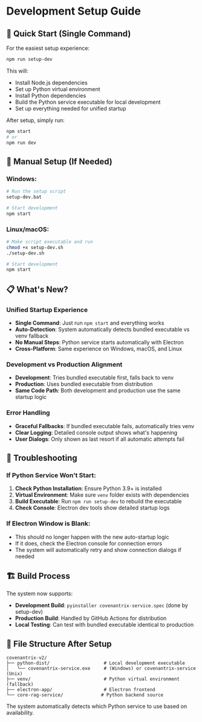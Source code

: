 # Development Setup Guide

## 🚀 Quick Start (Single Command)

For the easiest setup experience:

```bash
npm run setup-dev
```

This will:
- Install Node.js dependencies
- Set up Python virtual environment
- Install Python dependencies
- Build the Python service executable for local development
- Set up everything needed for unified startup

After setup, simply run:
```bash
npm start
# or
npm run dev
```

## 🔧 Manual Setup (If Needed)

### Windows:
```bash
# Run the setup script
setup-dev.bat

# Start development
npm start
```

### Linux/macOS:
```bash
# Make script executable and run
chmod +x setup-dev.sh
./setup-dev.sh

# Start development
npm start
```

## 📋 What's New?

### Unified Startup Experience
- **Single Command**: Just run `npm start` and everything works
- **Auto-Detection**: System automatically detects bundled executable vs venv fallback
- **No Manual Steps**: Python service starts automatically with Electron
- **Cross-Platform**: Same experience on Windows, macOS, and Linux

### Development vs Production Alignment
- **Development**: Tries bundled executable first, falls back to venv
- **Production**: Uses bundled executable from distribution
- **Same Code Path**: Both development and production use the same startup logic

### Error Handling
- **Graceful Fallbacks**: If bundled executable fails, automatically tries venv
- **Clear Logging**: Detailed console output shows what's happening
- **User Dialogs**: Only shown as last resort if all automatic attempts fail

## 🐛 Troubleshooting

### If Python Service Won't Start:
1. **Check Python Installation**: Ensure Python 3.9+ is installed
2. **Virtual Environment**: Make sure `venv` folder exists with dependencies
3. **Build Executable**: Run `npm run setup-dev` to rebuild the executable
4. **Check Console**: Electron dev tools show detailed startup logs

### If Electron Window is Blank:
- This should no longer happen with the new auto-startup logic
- If it does, check the Electron console for connection errors
- The system will automatically retry and show connection dialogs if needed

## 🏗️ Build Process

The system now supports:
- **Development Build**: `pyinstaller covenantrix-service.spec` (done by setup-dev)
- **Production Build**: Handled by GitHub Actions for distribution
- **Local Testing**: Can test with bundled executable identical to production

## 📁 File Structure After Setup

```
covenantrix-v2/
├── python-dist/                    # Local development executable
│   └── covenantrix-service.exe     # (Windows) or covenantrix-service (Unix)
├── venv/                           # Python virtual environment (fallback)
├── electron-app/                   # Electron frontend
└── core-rag-service/              # Python backend source
```

The system automatically detects which Python service to use based on availability.
